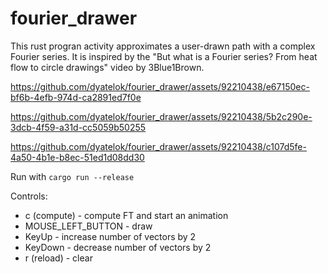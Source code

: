 # fourier_drawer

This rust progran activity approximates a user-drawn path with a complex Fourier series. It is inspired by the "But what is a Fourier series? From heat flow to circle drawings" video by 3Blue1Brown.



https://github.com/dyatelok/fourier_drawer/assets/92210438/e67150ec-bf6b-4efb-974d-ca2891ed7f0e



https://github.com/dyatelok/fourier_drawer/assets/92210438/5b2c290e-3dcb-4f59-a31d-cc5059b50255



https://github.com/dyatelok/fourier_drawer/assets/92210438/c107d5fe-4a50-4b1e-b8ec-51ed1d08dd30



Run with ```cargo run --release```

Controls:
  - c (compute) - compute FT and start an animation
  - MOUSE_LEFT_BUTTON - draw
  - KeyUp - increase number of vectors by 2
  - KeyDown - decrease number of vectors by 2
  - r (reload) - clear
